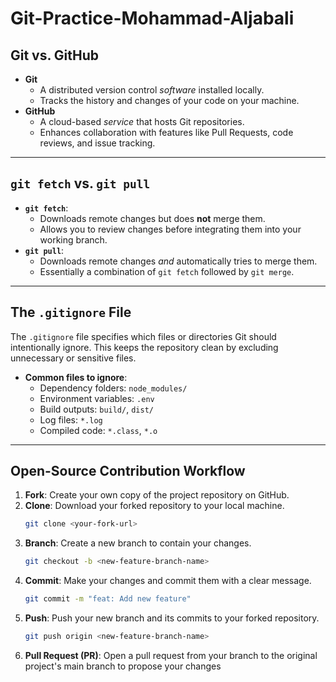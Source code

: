 # Git-Practice-Mohammad-Aljabali

## Git vs. GitHub

- **Git**
  - A distributed version control *software* installed locally.
  - Tracks the history and changes of your code on your machine.
- **GitHub**
  - A cloud-based *service* that hosts Git repositories.
  - Enhances collaboration with features like Pull Requests, code reviews, and issue tracking.

---

## `git fetch` vs. `git pull`

- **`git fetch`**:
  - Downloads remote changes but does **not** merge them.
  - Allows you to review changes before integrating them into your working branch.
- **`git pull`**:
  - Downloads remote changes *and* automatically tries to merge them.
  - Essentially a combination of `git fetch` followed by `git merge`.

---

## The `.gitignore` File

The `.gitignore` file specifies which files or directories Git should intentionally ignore. This keeps the repository clean by excluding unnecessary or sensitive files.

- **Common files to ignore**:
  - Dependency folders: `node_modules/`
  - Environment variables: `.env`
  - Build outputs: `build/`, `dist/`
  - Log files: `*.log`
  - Compiled code: `*.class`, `*.o`

---

## Open-Source Contribution Workflow

1.  **Fork**: Create your own copy of the project repository on GitHub.
2.  **Clone**: Download your forked repository to your local machine.
    ```sh
    git clone <your-fork-url>
    ```
3.  **Branch**: Create a new branch to contain your changes.
    ```sh
    git checkout -b <new-feature-branch-name>
    ```
4.  **Commit**: Make your changes and commit them with a clear message.
    ```sh
    git commit -m "feat: Add new feature"
    ```
5.  **Push**: Push your new branch and its commits to your forked repository.
    ```sh
    git push origin <new-feature-branch-name>
    ```
6.  **Pull Request (PR)**: Open a pull request from your branch to the original project's main branch to propose your changes